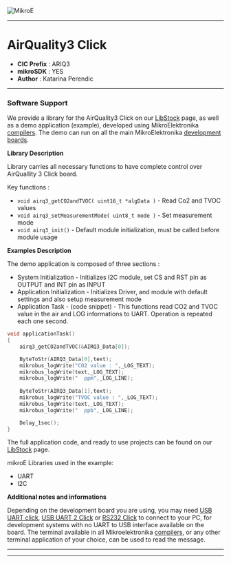 ![MikroE](http://www.mikroe.com/img/designs/beta/logo_small.png)

---

# AirQuality3 Click

- **CIC Prefix**  : ARIQ3
- **mikroSDK**    : YES
- **Author**      : Katarina Perendic

---

### Software Support

We provide a library for the AirQuality3 Click on our [LibStock](https://libstock.mikroe.com/projects/view/2302/air-quality-3-click) 
page, as well as a demo application (example), developed using MikroElektronika 
[compilers](http://shop.mikroe.com/compilers). The demo can run on all the main 
MikroElektronika [development boards](http://shop.mikroe.com/development-boards).

**Library Description**

Library carries all necessary functions to have complete control over AirQuallity 3 Click board.

Key functions :

- ``` void airq3_getCO2andTVOC( uint16_t *algData ) ``` - Read Co2 and TVOC values
- ``` void airq3_setMeasurementMode( uint8_t mode ) ``` - Set measurement mode
- ``` void airq3_init() ``` - Default module initialization, must be called before module usage

**Examples Description**

The demo application is composed of three sections :

- System Initialization - Initializes I2C module, set CS and RST pin as OUTPUT and INT pin as INPUT
- Application Initialization - Initializes Driver, and module with default settings and also setup measurement mode
- Application Task - (code snippet) - This functions read CO2 and TVOC value in the air and LOG informations to UART. 
Operation is repeated each one second.


```.c
void applicationTask()
{
    airq3_getCO2andTVOC(&AIRQ3_Data[0]);

    ByteToStr(AIRQ3_Data[0],text);
    mikrobus_logWrite("CO2 value : ",_LOG_TEXT);
    mikrobus_logWrite(text,_LOG_TEXT);
    mikrobus_logWrite("  ppm",_LOG_LINE);
     
    ByteToStr(AIRQ3_Data[1],text);
    mikrobus_logWrite("TVOC value : ",_LOG_TEXT);
    mikrobus_logWrite(text,_LOG_TEXT);
    mikrobus_logWrite("  ppb",_LOG_LINE);

    Delay_1sec();
}
```

The full application code, and ready to use projects can be found on our 
[LibStock](https://libstock.mikroe.com/projects/view/2302/air-quality-3-click) page.

mikroE Libraries used in the example:

- UART
- I2C

**Additional notes and informations**

Depending on the development board you are using, you may need 
[USB UART click](http://shop.mikroe.com/usb-uart-click), 
[USB UART 2 Click](http://shop.mikroe.com/usb-uart-2-click) or 
[RS232 Click](http://shop.mikroe.com/rs232-click) to connect to your PC, for 
development systems with no UART to USB interface available on the board. The 
terminal available in all Mikroelektronika 
[compilers](http://shop.mikroe.com/compilers), or any other terminal application 
of your choice, can be used to read the message.

---
---
